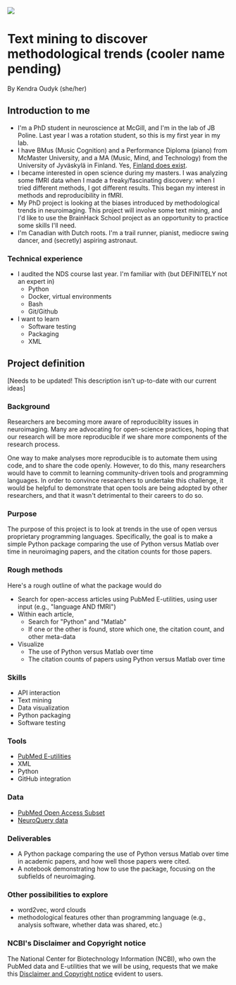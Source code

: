 [![](https://img.shields.io/badge/Visit-our%20project%20page-ff69b4)](https://school.brainhackmtl.org/project/template)

# Text mining to discover methodological trends (cooler name pending)

By Kendra Oudyk (she/her)

## Introduction to me
- I'm a PhD student in neuroscience at McGill, and I'm in the lab of JB Poline. Last year I was a rotation student, so this is my first year in my lab.
- I have BMus (Music Cognition) and a Performance Diploma (piano) from McMaster University, and a MA (Music, Mind, and Technology) from the University of Jyv&auml;skyl&auml; in Finland. Yes, [Finland does exist](https://theculturetrip.com/europe/finland/articles/does-finland-exist-many-dont-think-so/).
- I became interested in open science during my masters. I was analyzing some fMRI data when I made a freaky/fascinating discovery: when I tried different methods, I got different results. This began my interest in methods and reproducibility in fMRI.
- My PhD project is looking at the biases introduced by methodological trends in neuroimaging. This project will involve some text mining, and I'd like to use the BrainHack School project as an opportunity to practice some skills I'll need.
- I'm Canadian with Dutch roots. I'm a trail runner, pianist, mediocre swing dancer, and (secretly) aspiring astronaut.

### Technical experience
- I audited the NDS course last year. I'm familiar with (but DEFINITELY not an expert in)
  - Python
  - Docker, virtual environments
  - Bash
  - Git/Github
- I want to learn
  - Software testing
  - Packaging
  - XML

## Project definition
[Needs to be updated! This description isn't up-to-date with our current ideas]

### Background

Researchers are becoming more aware of reproduciblity issues in neuroimaging. Many are advocating for open-science practices, hoping that our research will be more reproducible if we share more components of the research process.

One way to make analyses more reproducible is to automate them using code, and to share the code openly. However, to do this, many researchers would have to commit to learning community-driven tools and programming languages. In order to convince researchers to undertake this challenge, it would be helpful to demonstrate that open tools are being adopted by other researchers, and that it wasn't detrimental to their careers to do so.

### Purpose

The purpose of this project is to look at trends in the use of open versus proprietary programming languages. Specifically, the goal is to make a simple Python package comparing the use of Python versus Matlab over time in neuroimaging papers, and the citation counts for those papers.

### Rough methods

Here's a rough outline of what the package would do
- Search for open-access articles using PubMed E-utilities, using user input (e.g., "language AND fMRI")
- Within each article,
  - Search for "Python" and "Matlab"
  - If one or the other is found, store which one, the citation count, and other meta-data
- Visualize
  - The use of Python versus Matlab over time
  - The citation counts of papers using Python versus Matlab over time

### Skills
- API interaction
- Text mining
- Data visualization
- Python packaging
- Software testing

### Tools
- [PubMed E-utilities](https://www.ncbi.nlm.nih.gov/books/NBK25501/)
- XML
- Python
- GitHub integration

### Data
- [PubMed Open Access Subset](https://www.ncbi.nlm.nih.gov/pmc/tools/openftlist/)
- [NeuroQuery data](https://github.com/neuroquery/neuroquery_data)

### Deliverables
- A Python package comparing the use of Python versus Matlab over time in academic papers, and how well those papers were cited.
- A notebook demonstrating how to use the package, focusing on the subfields of neuroimaging.

### Other possibilities to explore
- word2vec, word clouds
- methodological features other than programming language (e.g., analysis software, whether data was shared, etc.)

### NCBI's Disclaimer and Copyright notice
The National Center for Biotechnology Information (NCBI), who own the PubMed data and E-utilities that we will be using, requests that we make this [Disclaimer and Copyright notice](https://www.ncbi.nlm.nih.gov/home/about/policies/) evident to users.
